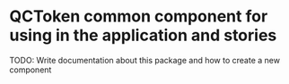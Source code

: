 # QCToken common component for using in the application and stories

TODO: Write documentation about this package and how to create a new component
